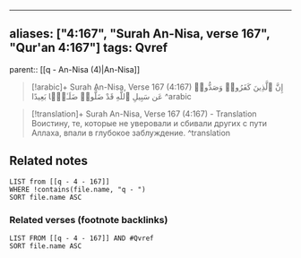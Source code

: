 
---
aliases: ["4:167", "Surah An-Nisa, verse 167", "Qur'an 4:167"]
tags: Qvref
---

parent:: [[q - An-Nisa (4)|An-Nisa]]

> [!arabic]+ Surah An-Nisa, Verse 167 (4:167)
> <span class="quran-arabic">إِنَّ ٱلَّذِينَ كَفَرُوا۟ وَصَدُّوا۟ عَن سَبِيلِ ٱللَّهِ قَدْ ضَلُّوا۟ ضَلَـٰلًۢا بَعِيدًا</span>
^arabic

> [!translation]+ Surah An-Nisa, Verse 167 (4:167) - Translation
> Воистину, те, которые не уверовали и сбивали других с пути Аллаха, впали в глубокое заблуждение.
^translation



## Related notes
```dataview
LIST from [[q - 4 - 167]]
WHERE !contains(file.name, "q - ")
SORT file.name ASC
```

### Related verses (footnote backlinks)
```dataview
LIST FROM [[q - 4 - 167]] AND #Qvref
SORT file.name ASC
```

